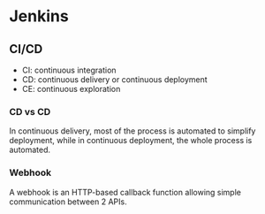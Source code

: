# Jenkins

## CI/CD

- CI: continuous integration
- CD: continuous delivery or continuous deployment
- CE: continuous exploration

### CD vs CD

In continuous delivery, most of the process is automated to simplify 
deployment, while in continuous deployment, the whole process is automated.

### Webhook

A webhook is an HTTP-based callback function allowing simple communication
between 2 APIs.

###